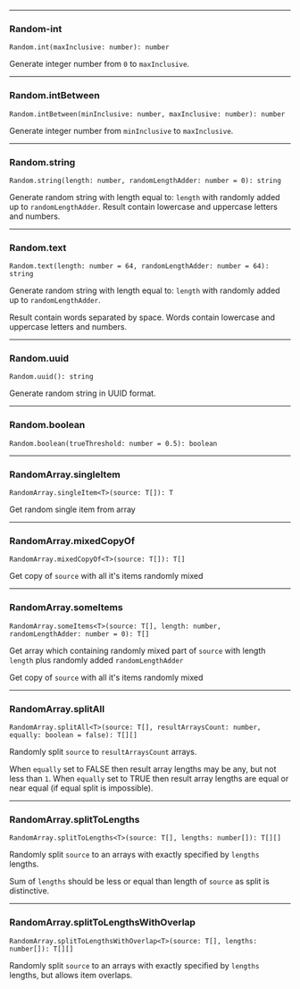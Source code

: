 _________________________________________

### Random-int

```
Random.int(maxInclusive: number): number
```

Generate integer number from ```0``` to ```maxInclusive```.

_________________________________________

### Random.intBetween

```
Random.intBetween(minInclusive: number, maxInclusive: number): number
```

Generate integer number from ```minInclusive``` to ```maxInclusive```.

_________________________________________

### Random.string

```
Random.string(length: number, randomLengthAdder: number = 0): string
```

Generate random string with length equal to: ```length``` with randomly added up to ```randomLengthAdder```.
Result contain lowercase and uppercase letters and numbers.

_________________________________________

### Random.text

```
Random.text(length: number = 64, randomLengthAdder: number = 64): string
```

Generate random string with length equal to: ```length``` with randomly added up to ```randomLengthAdder```.

Result contain words separated by space. Words contain lowercase and uppercase letters and numbers.

_________________________________________

### Random.uuid

```
Random.uuid(): string
```

Generate random string in UUID format.

_________________________________________

### Random.boolean

```
Random.boolean(trueThreshold: number = 0.5): boolean
```

_________________________________________

### RandomArray.singleItem

```
RandomArray.singleItem<T>(source: T[]): T
```

Get random single item from array

_________________________________________

### RandomArray.mixedCopyOf

```
RandomArray.mixedCopyOf<T>(source: T[]): T[]
```

Get copy of ```source``` with all it's items randomly mixed

_________________________________________

### RandomArray.someItems

```
RandomArray.someItems<T>(source: T[], length: number, randomLengthAdder: number = 0): T[]
```

Get array which containing randomly mixed part of ```source``` with length ```length``` plus randomly
added ```randomLengthAdder```

Get copy of ```source``` with all it's items randomly mixed

_________________________________________

### RandomArray.splitAll

```
RandomArray.splitAll<T>(source: T[], resultArraysCount: number, equally: boolean = false): T[][]
```

Randomly split ```source``` to ```resultArraysCount``` arrays.

When ```equally``` set to FALSE then result array lengths may be any, but not less than ```1```.
When ```equally``` set to TRUE then result array lengths are equal or near equal (if equal split is impossible).

_________________________________________

### RandomArray.splitToLengths

```
RandomArray.splitToLengths<T>(source: T[], lengths: number[]): T[][] 
```

Randomly split ```source``` to an arrays with exactly specified by ```lengths``` lengths.

Sum of ```lengths``` should be less or equal than length of ```source``` as split is distinctive.

_________________________________________

### RandomArray.splitToLengthsWithOverlap

```
RandomArray.splitToLengthsWithOverlap<T>(source: T[], lengths: number[]): T[][] 
```

Randomly split ```source``` to an arrays with exactly specified by ```lengths``` lengths, but allows item overlaps.
